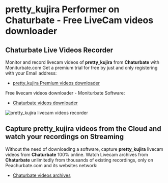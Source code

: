 # pretty_kujira Performer on Chaturbate - Free LiveCam videos downloader

## Chaturbate Live Videos Recorder

Monitor and record livecam videos of **pretty_kujira** from **Chaturbate** with Moniturbate.com
Get a premium trial for free by just and only registering with your Email address:
* [pretty_kujira Premium videos downloader](https://moniturbate.com/request-demo-licence-key.html)

Free livecam videos downloader - Moniturbate Software:
* [Chaturbate videos downloader](https://moniturbate.com/moniturbate-download-software.html)

![pretty_kujira livecam videos recorder](https://peachurnet.com/templates/moniturbate-software.png)


## Capture pretty_kujira videos from the Cloud and watch your recordings on Streaming

Without the need of downloading a software, capture **pretty_kujira** livecam videos from **Chaturbate** 100% online.
Watch Livecam archives from **Chaturbate** unlimitedly from thousands of existing recordings, only on Peachurbate.com and its websites network:
* [Chaturbate videos archives](https://peachurnet.com/)